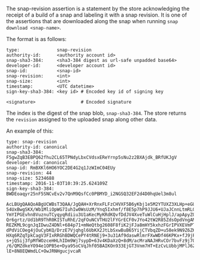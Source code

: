 The snap-revision assertion is a statement by the store acknowledging the receipt of a build of a snap and labeling it with a snap revision. It is one of the assertions that are downloaded along the snap when running `snap download <snap-name>`.

The format is as follows:

``` text
type:              snap-revision
authority-id:      <authority account id>
snap-sha3-384:     <sha3-384 digest as url-safe unpadded base64>
developer-id:      <developer account id>
snap-id:           <snap-id>
snap-revision:     <int>
snap-size:         <int>
timestamp:         <UTC datetime>
sign-key-sha3-384: <key id> # Encoded key id of signing key

<signature>                 # Encoded signature
```

The index is the digest of the snap blob, `snap-sha3-384`. The store returns the `revision` assigned to the uploaded snap along other data.

An example of this:

``` text
type: snap-revision
authority-id: canonical
snap-sha3-384: F5gwZqB3EBPQ62fhu2CL65TPNdyLbxCVdsxEReYrnp5sNu2z2BXAjdk_BRfUKJgV
developer-id: canonical
snap-id: RmBXKl6HO6YOC2DE4G2q1JzWImC04EUy
snap-revision: 44
snap-size: 5234688
timestamp: 2016-11-03T10:39:25.624109Z
sign-key-sha3-384: BWDEoaqyr25nF5SNCvEv2v7QnM9QsfCc0PBMYD_i2NGSQ32EF2d4D0hqUel3m8ul

AcLBUgQAAQoABgUCWBsT3QAA/JgQAH+XrRnxFLFzCHVXF5B6yKbj1e5M2YTUXZ3XLHp+eGU93t+h
54UxBwgSKX/Wb1MliOpWG7IuhIw0WsUzM/Ynq5Ixhmf/f8E5p7hP9JJU6+UJaJCnnLtmRLG3x6Y7
YmYIPGEvhn8VuznuTCyqyqRdiiu3U1aKecMyKRdKQvfDdJV4XveTuWlCuHjHplJ/apApyZQDCA/O
Qr6grtz/Ud1bR9ThR0KISTuRhE/2qFOuNCVTHU2lFYGrECF0vJYo42tW2R85ZdsOpdVngAMUAJOZ
REZKML9cgnJqIDwuZ4DNl+684p71+mNeQtbg2608F8fiK2jFJa8mHY5kxhzFGrIPVXEVmPTRlc0Q
dPdViCOeg4jOuCybKQ/DrzE7Vjqhgl6UbKX2JtLbSxwBuB65YijCTVbqZD+u58ek9N9Z6ZKrJz2o
HXq6RZqTpkCagV3FIxRRGhBDWQCePY4tRNEj9+3u31Af9daswRlmrFXwWDf46KPKx+fJ9jPECknO
s+jQ5ij3fpMfWOzceHHLhIDm9Wj7sypD+63v4KDaXzQ+8dM/acMraNAJHRvCOr7bvFz9j7OEqr7y
/6/QMZdkeYO94e1OPB5e+Dya95oCVqJhf05BAIKOn933EjGT3Vnm7HT+EzCvLUbbjMPlJ6ZyNnp/
lE+8N8EQWmdLC+OwJRNHgucjvcaR
```
